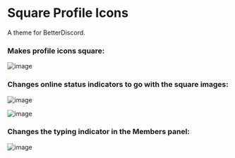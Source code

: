 # Square Profile Icons
A theme for BetterDiscord.

### Makes profile icons square:

![image](https://user-images.githubusercontent.com/26600014/122501229-439e8780-cfc2-11eb-84f6-706a95c16317.png)

### Changes online status indicators to go with the square images:

![image](https://user-images.githubusercontent.com/26600014/122501300-6630a080-cfc2-11eb-8e4a-a54b60fe8390.png)

![image](https://user-images.githubusercontent.com/26600014/122501337-7d6f8e00-cfc2-11eb-902b-aa2bc65d6649.png)

### Changes the typing indicator in the Members panel:

![image](https://user-images.githubusercontent.com/26600014/122501419-a859e200-cfc2-11eb-869d-3b752aee5ec9.png)
